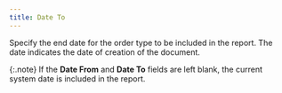 ```yaml
---
title: Date To
---
```



Specify the end date for the order type to be included in the report.  The date indicates the date of creation of the document.


{:.note}
If the **Date 
 From** and **Date To** fields  are left blank, the current system date is included in the report.

